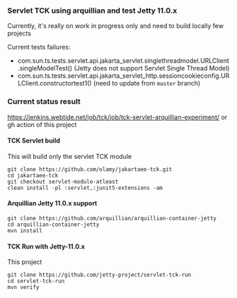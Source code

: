 ### Servlet TCK using arquillian and test Jetty 11.0.x

Currently, it's really on work in progress only and need to build locally few projects

Current tests failures:
- com.sun.ts.tests.servlet.api.jakarta_servlet.singlethreadmodel.URLClient.singleModelTest() (Jetty does not support Servlet Single Thread Model)
- com.sun.ts.tests.servlet.api.jakarta_servlet_http.sessioncookieconfig.URLClient.constructortest1() (need to update from `master` branch)

### Current status result 

https://jenkins.webtide.net/job/tck/job/tck-servlet-arquillian-experiment/
or 
gh action of this project 

#### TCK Servlet build

This will build only the servlet TCK module
```shell
git clone https://github.com/olamy/jakartaee-tck.git
cd jakartaee-tck
git checkout servlet-module-atleast
clean install -pl :servlet,:junit5-extensions -am
```

#### Arquillian Jetty 11.0.x support 

```shell
git clone https://github.com/arquillian/arquillian-container-jetty
cd arquillian-container-jetty
mvn install 
```

#### TCK Run with Jetty-11.0.x

This project
```shell
git clone https://github.com/jetty-project/servlet-tck-run
cd servlet-tck-run
mvn verify
```

